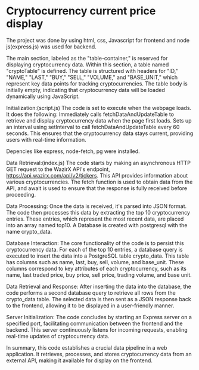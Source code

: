 # Cryptocurrency current price display

The project was done by using html, css, Javascript for frontend and node js(express.js) was used for backend.

The main section, labeled as the "table-container," is reserved for displaying cryptocurrency data. Within this section, a table named "cryptoTable" is defined. The table is structured with headers for "ID," "NAME," "LAST," "BUY," "SELL," "VOLUME," and "BASE_UNIT," which represent key data points for tracking cryptocurrencies. The table body is initially empty, indicating that cryptocurrency data will be loaded dynamically using JavaScript.

Initialization:(script.js)
The code is set to execute when the webpage loads. It does the following:
Immediately calls fetchDataAndUpdateTable to retrieve and display cryptocurrency data when the page first loads.
Sets up an interval using setInterval to call fetchDataAndUpdateTable every 60 seconds. This ensures that the cryptocurrency data stays current, providing users with real-time information.

Depencies like express, node-fetch, pg were installed.

Data Retrieval:(index.js)
The code starts by making an asynchronous HTTP GET request to the WazirX API's endpoint, https://api.wazirx.com/api/v2/tickers. This API provides information about various cryptocurrencies. The fetch function is used to obtain data from the API, and await is used to ensure that the response is fully received before proceeding.

Data Processing:
Once the data is received, it's parsed into JSON format. The code then processes this data by extracting the top 10 cryptocurrency entries. These entries, which represent the most recent data, are placed into an array named top10. A Database is created with postgresql with the name crypto_data.

Database Interaction:
The core functionality of the code is to persist this cryptocurrency data. For each of the top 10 entries, a database query is executed to insert the data into a PostgreSQL table crypto_data. This table has columns such as name, last, buy, sell, volume, and base_unit. These columns correspond to key attributes of each cryptocurrency, such as its name, last traded price, buy price, sell price, trading volume, and base unit.

Data Retrieval and Response:
After inserting the data into the database, the code performs a second database query to retrieve all rows from the crypto_data table. The selected data is then sent as a JSON response back to the frontend, allowing it to be displayed in a user-friendly manner.

Server Initialization:
The code concludes by starting an Express server on a specified port, facilitating communication between the frontend and the backend. This server continuously listens for incoming requests, enabling real-time updates of cryptocurrency data.

In summary, this code establishes a crucial data pipeline in a web application. It retrieves, processes, and stores cryptocurrency data from an external API, making it available for display on the frontend.
